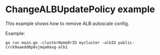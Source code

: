 # ChangeALBUpdatePolicy example

This example shows how to remove ALB autoscale config.

Example: 

```
go run main.go -clusterNameOrID mycluster -albID public-crck9aaedd0p8vjmqa0asg-alb1
```